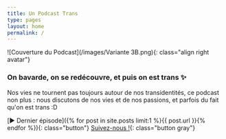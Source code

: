 ```yaml
---
title: Un Podcast Trans
type: pages
layout: home
permalink: /
---
```

![Couverture du Podcast](/images/Variante 3B.png){: class="align right avatar"}
### On bavarde, on se redécouvre, et puis on est trans ✨
Nos vies ne tournent pas toujours autour de nos transidentités, ce podcast non plus : nous discutons de nos vies et de nos passions, et parfois du fait qu'on est trans :D

[▶️ Dernier épisode]({% for post in site.posts limit:1 %}{{ post.url }}{% endfor %}){: class="button"} [<span class="icon-twitter"></span> Suivez-nous !](https://twitter.com/unpodcasttrans){: class="button gray"}
